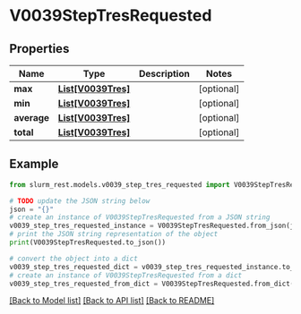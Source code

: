 # V0039StepTresRequested


## Properties

Name | Type | Description | Notes
------------ | ------------- | ------------- | -------------
**max** | [**List[V0039Tres]**](V0039Tres.md) |  | [optional] 
**min** | [**List[V0039Tres]**](V0039Tres.md) |  | [optional] 
**average** | [**List[V0039Tres]**](V0039Tres.md) |  | [optional] 
**total** | [**List[V0039Tres]**](V0039Tres.md) |  | [optional] 

## Example

```python
from slurm_rest.models.v0039_step_tres_requested import V0039StepTresRequested

# TODO update the JSON string below
json = "{}"
# create an instance of V0039StepTresRequested from a JSON string
v0039_step_tres_requested_instance = V0039StepTresRequested.from_json(json)
# print the JSON string representation of the object
print(V0039StepTresRequested.to_json())

# convert the object into a dict
v0039_step_tres_requested_dict = v0039_step_tres_requested_instance.to_dict()
# create an instance of V0039StepTresRequested from a dict
v0039_step_tres_requested_from_dict = V0039StepTresRequested.from_dict(v0039_step_tres_requested_dict)
```
[[Back to Model list]](../README.md#documentation-for-models) [[Back to API list]](../README.md#documentation-for-api-endpoints) [[Back to README]](../README.md)


